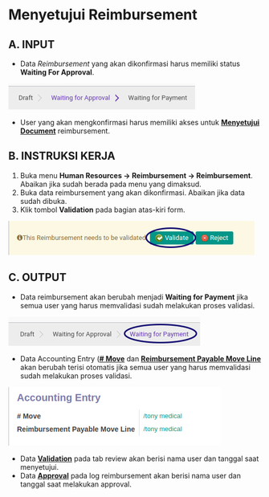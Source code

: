 # Menyetujui Reimbursement

## A. INPUT

* Data *Reimbursement* yang akan dikonfirmasi harus memiliki status **Waiting For Approval**.

![](../../img/reimbursement/status-waiting-for-approval.png)

* User yang akan mengkonfirmasi harus memiliki akses untuk **[Menyetujui Document](./penjelasan.md#tab-reviews)** reimbursement.

## B. INSTRUKSI KERJA

1. Buka menu **Human Resources -> Reimbursement -> Reimbursement**. Abaikan jika sudah berada pada menu yang dimaksud.
2. Buka data reimbursement yang akan dikonfirmasi. Abaikan jika data sudah dibuka.
3. Klik tombol **Validation** pada bagian atas-kiri form.

![](../../img/reimbursement/tombol-validate.png)

## C. OUTPUT

* Data reimbursement akan berubah menjadi **Waiting for Payment** jika semua user yang harus memvalidasi sudah melakukan proses validasi.

![](../../img/reimbursement/status-waiting-for-payment.png)

* Data Accounting Entry (**[# Move](./penjelasan.md#field-move)** dan **[Reimbursement Payable Move Line](./penjelasan.md#field-move-line)** akan berubah terisi otomatis jika semua user yang harus memvalidasi sudah melakukan proses validasi.

![](../../img/reimbursement/status-waiting-for-payment-accounting.png)

* Data **[Validation](./penjelasan.md#tab-reviews)** pada tab review akan berisi nama user dan tanggal saat menyetujui.
* Data **[Approval](./penjelasan.md#field-log-approval)** pada log reimbursement akan berisi nama user dan tanggal saat melakukan approval.
